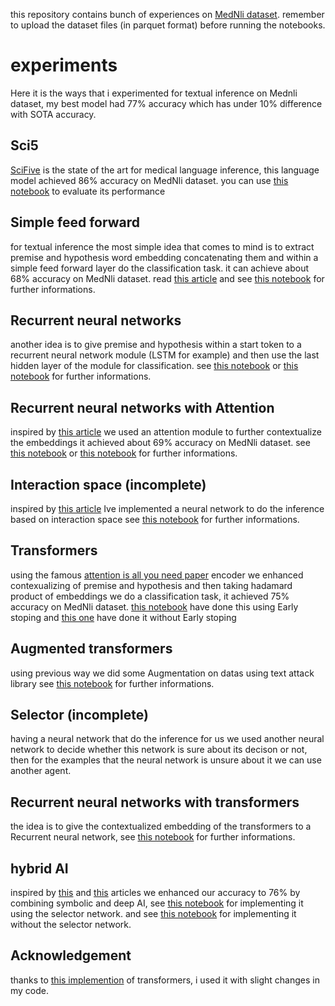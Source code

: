 this repository contains bunch of experiences on [MedNli dataset](https://paperswithcode.com/dataset/mednli).
remember to upload the dataset files (in parquet format) before running the notebooks.

# experiments
Here it is the ways that i experimented for textual inference on Mednli dataset, my best model had 77% accuracy which has under 10% difference with SOTA accuracy.
## Sci5
[SciFive](https://github.com/justinphan3110/SciFive) is the state of the art for medical language inference, this language model achieved 86% accuracy on MedNli dataset.
you can use [this notebook](https://github.com/Mehrdadghassabi/Mednli_experiments/blob/main/Sci5/Untitled63.ipynb) to evaluate its performance

## Simple feed forward
for textual inference the most simple idea that comes to mind is to extract premise and hypothesis word embedding concatenating them and within a simple feed forward layer do the classification task.
it can achieve about 68% accuracy on MedNli dataset.
read [this article](https://aclanthology.org/D15-1075/) and
see [this notebook](https://github.com/Mehrdadghassabi/Mednli_experiments/blob/main/Simple_feed_forward/Notebooks/Untitled59.ipynb) for further informations.

## Recurrent neural networks
another idea is to give premise and hypothesis within a start token to a recurrent neural network module (LSTM for example) and then use the last hidden layer of the module
for classification.
see [this notebook](https://github.com/Mehrdadghassabi/Mednli_experiments/blob/main/Recurrent_NN/Notebooks/Untitled64.ipynb) or
[this notebook](https://github.com/Mehrdadghassabi/Mednli_experiments/blob/main/Recurrent_NN/Notebooks/Untitled65.ipynb)
for further informations.

## Recurrent neural networks with Attention
inspired by [this article](https://arxiv.org/pdf/1509.06664) we used an attention module to further contextualize the embeddings it achieved about 69% accuracy on MedNli dataset.
see [this notebook](https://github.com/Mehrdadghassabi/Mednli_experiments/blob/main/Recurrent_NN_with_Attention/Notebooks/Untitled66.ipynb)
or [this notebook](https://github.com/Mehrdadghassabi/Mednli_experiments/blob/main/Recurrent_NN_with_Attention/Notebooks/Untitled67.ipynb)
for further informations.

## Interaction space (incomplete)
inspired by [this article](https://arxiv.org/abs/1802.03198) Ive implemented a neural network to do the inference based on interaction space
see [this notebook](https://github.com/Mehrdadghassabi/Mednli_experiments/blob/main/Interaction_space/Untitled71.ipynb) for further informations.

## Transformers
using the famous [attention is all you need paper](https://arxiv.org/abs/1706.03762) encoder we enhanced contexualizing of premise and hypothesis and then
taking hadamard product of embeddings we do a classification task, it achieved 75% accuracy on MedNli dataset.
[this notebook](https://github.com/Mehrdadghassabi/Mednli_experiments/blob/main/Transformers/Notebooks/Untitled68.ipynb) have done this using Early stoping
and [this one](https://github.com/Mehrdadghassabi/Mednli_experiments/blob/main/Transformers/Notebooks/Untitled70.ipynb) have done it without Early stoping

## Augmented transformers
using previous way we did some Augmentation on datas using text attack library see [this notebook](https://github.com/Mehrdadghassabi/Mednli_experiments/blob/main/Augmented_transformers/Untitled76.ipynb) for further informations.

## Selector (incomplete)
having a neural network that do the inference for us we used another neural network to decide whether this network is sure about its decison or not,
then for the examples that the neural network is unsure about it we can use another agent.

## Recurrent neural networks with transformers
the idea is to give the contextualized embedding of the transformers to a Recurrent neural network,
see [this notebook](https://github.com/Mehrdadghassabi/Mednli_experiments/blob/main/RNN_with_transformers/Untitled72.ipynb) for further informations.

## hybrid AI
inspired by [this](https://aclanthology.org/2020.coling-main.459/) and [this](https://www.igi-global.com/chapter/a-lexico-syntactic-semantic-approach-to-recognizing-textual-entailment/247903) articles we enhanced our accuracy to 76%
by combining symbolic and deep AI, 
see [this notebook](https://github.com/Mehrdadghassabi/Mednli_experiments/blob/main/Hybrid_AI/Untitled60.ipynb) for implementing it using the selector network.
and see [this notebook](https://github.com/Mehrdadghassabi/Mednli_experiments/blob/main/Hybrid_AI/Untitled61.ipynb) for implementing it without the selector network.

## Acknowledgement
thanks to [this implemention](https://github.com/ChrisBenka/transformers) of transformers, i used it with slight changes in my code.
